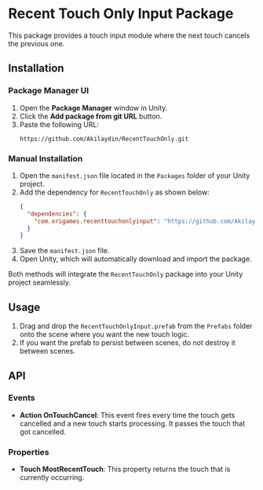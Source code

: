 ﻿# Recent Touch Only Input Package

This package provides a touch input module where the next touch cancels the previous one.

## Installation

### Package Manager UI
1. Open the **Package Manager** window in Unity.
2. Click the **Add package from git URL** button.
3. Paste the following URL:
    ```text
    https://github.com/Akilaydin/RecentTouchOnly.git
    ```

### Manual Installation
1. Open the `manifest.json` file located in the `Packages` folder of your Unity project.
2. Add the dependency for `RecentTouchOnly` as shown below:
    ```json
    {
      "dependencies": {
        "com.origames.recenttouchonlyinput": "https://github.com/Akilaydin/RecentTouchOnly.git"
      }
    }
    ```
3. Save the `manifest.json` file.
4. Open Unity, which will automatically download and import the package.

Both methods will integrate the `RecentTouchOnly` package into your Unity project seamlessly.

## Usage

1. Drag and drop the `RecentTouchOnlyInput.prefab` from the `Prefabs` folder onto the scene where you want the new touch logic.
2. If you want the prefab to persist between scenes, do not destroy it between scenes.

## API

### Events

- **Action<Touch> OnTouchCancel**: This event fires every time the touch gets cancelled and a new touch starts processing. It passes the touch that got cancelled.

### Properties

- **Touch MostRecentTouch**: This property returns the touch that is currently occurring.
